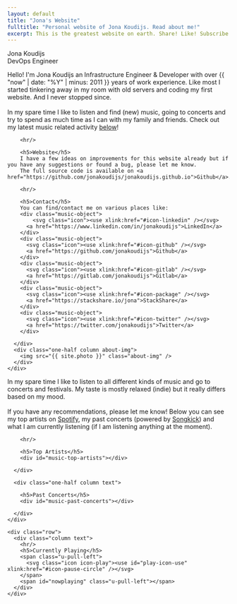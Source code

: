 ```yaml
---
layout: default
title: "Jona's Website"
fulltitle: "Personal website of Jona Koudijs. Read about me!"
excerpt: This is the greatest website on earth. Share! Like! Subscribe! I'm dead inside!
---
```


<!-- block: hero -->

<div class="section">

  <div class="container hero">
    <div class="row content-block hero-name header-text">
      <div class="column">Jona Koudijs</div>
    </div>
    <div class="row content-block hero-title header-text">
      <div class="column" id="hero-title">DevOps Engineer</div>
    </div>
  </div>

  <div class="container main-line hero-line"></div>

</div>

<!-- block: about -->

<div class="section" id="about">

  <div class="container main-line main-line-top"></div>

  <a class="anchor"></a>
  <div class="container">
    <div class="row">
      <div class="one-half column text">
        Hello! I'm Jona Koudijs an Infrastructure Engineer & Developer with over {{ "now" | date: "%Y" | minus: 2011 }} years of work experience.
        Like most I started tinkering away in my room with old servers and coding my first website. And I never stopped since.
        <br/><br/>
        In my spare time I like to listen and find (new) music, going to concerts and try to spend as much time as I can with my family and friends.
        Check out my latest music related activity <a href="#music">below</a>!

        <hr/>

        <h5>Website</h5>
        I have a few ideas on improvements for this website already but if you have any suggestions or found a bug, please let me know.
        The full source code is available on <a href="https://github.com/jonakoudijs/jonakoudijs.github.io">Github</a>.

        <hr/>

        <h5>Contact</h5>
        You can find/contact me on various places like:
        <div class="music-object">
            <svg class="icon"><use xlink:href="#icon-linkedin" /></svg>
          <a href="https://www.linkedin.com/in/jonakoudijs">LinkedIn</a>
        </div>
        <div class="music-object">
          <svg class="icon"><use xlink:href="#icon-github" /></svg>
          <a href="https://github.com/jonakoudijs">Github</a>
        </div>
        <div class="music-object">
          <svg class="icon"><use xlink:href="#icon-gitlab" /></svg>
          <a href="https://gitlab.com/jonakoudijs">Gitlab</a>
        </div>
        <div class="music-object">
          <svg class="icon"><use xlink:href="#icon-package" /></svg>
          <a href="https://stackshare.io/jona">StackShare</a>
        </div>
        <div class="music-object">
          <svg class="icon"><use xlink:href="#icon-twitter" /></svg>
          <a href="https://twitter.com/jonakoudijs">Twitter</a>
        </div>

      </div>
      <div class="one-half column about-img">
        <img src="{{ site.photo }}" class="about-img" />
      </div>
    </div>
  </div>

  <div class="container main-line main-line-bottom"></div>

</div>

<!-- block: music -->

<div class="section" id="music">

  <div class="container main-line main-line-top"></div>

  <div class="container">
    <div class="row">
      <div class="one-half column text">
        In my spare time I like to listen to all different kinds of music and go to concerts and festivals.
        My taste is mostly relaxed (indie) but it really differs based on my mood.
        <br/><br/>
        If you have any recommendations, please let me know! Below you can see my top artists on
        <a href="https://www.spotify.com">Spotify</a>, my past concerts (powered by <a href="https://www.songkick.com/home">Songkick</a>)
        and what I am currently listening (if I am listening anything at the moment).

        <hr/>

        <h5>Top Artists</h5>
        <div id="music-top-artists"></div>

      </div>

      <div class="one-half column text">

        <h5>Past Concerts</h5>
        <div id="music-past-concerts"></div>

      </div>
    </div>

    <div class="row">
      <div class="column text">
        <hr/>
        <h5>Currently Playing</h5>
        <span class="u-pull-left">
          <svg class="icon icon-play"><use id="play-icon-use" xlink:href="#icon-pause-circle" /></svg>
        </span>
        <span id="nowplaying" class="u-pull-left"></span>
      </div>
    </div>
  </div>

</div>
